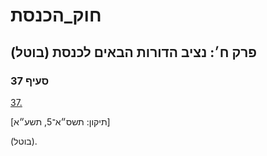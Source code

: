 # חוק_הכנסת

## פרק ח׳: נציב הדורות הבאים לכנסת (בוטל)

### סעיף 37

[37.](https://he.wikisource.org/wiki/חוק_הכנסת#סעיף_37)

[תיקון: תשס״א־5, תשע״א]

(בוטל).